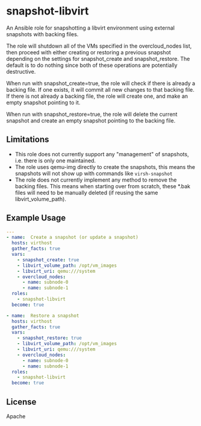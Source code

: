 snapshot-libvirt
================

An Ansible role for snapshotting a libvirt environment using
external snapshots with backing files.

The role will shutdown all of the VMs specified in the
overcloud_nodes list, then proceed with either creating or
restoring a previous snapshot depending on the settings for
snapshot_create and snapshot_restore. The default is to
do nothing since both of these operations are potentially
destructive.

When run with snapshot_create=true, the role will check if
there is already a backing file. If one exists, it will
commit all new changes to that backing file. If there is
not already a backing file, the role will create one, and
make an empty snapshot pointing to it.

When run with snapshot_restore=true, the role will delete
the current snapshot and create an empty snapshot pointing
to the backing file.

Limitations
-----------

- This role does not currently support any "management" of snapshots,
  i.e. there is only one maintained.
- The role uses qemu-img directly to create the snapshots, this means
  the snapshots will not show up with commands like `virsh-snapshot`
- The role does not currently implement any method to remove the backing
  files. This means when starting over from scratch, these *.bak files
  will need to be manually deleted (if reusing the same libvirt_volume_path).

Example Usage
-------------

```yaml
---
- name:  Create a snapshot (or update a snapshot)
  hosts: virthost
  gather_facts: true
  vars:
    - snapshot_create: true
    - libvirt_volume_path: /opt/vm_images
    - libvirt_uri: qemu:///system
    - overcloud_nodes:
      - name: subnode-0
      - name: subnode-1
  roles:
    - snapshot-libvirt
  become: true

- name:  Restore a snapshot
  hosts: virthost
  gather_facts: true
  vars:
    - snapshot_restore: true
    - libvirt_volume_path: /opt/vm_images
    - libvirt_uri: qemu:///system
    - overcloud_nodes:
      - name: subnode-0
      - name: subnode-1
  roles:
    - snapshot-libvirt
  become: true
```

License
-------

Apache
